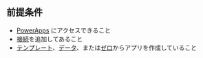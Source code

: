 ## <a name="prerequisites"></a>前提条件
* [PowerApps](https://web.powerapps.com/?utm_source=padocs&utm_medium=linkinadoc&utm_campaign=referralsfromdoc) にアクセスできること
* [接続](../maker/canvas-apps/add-manage-connections.md)を追加してあること
* [テンプレート](../maker/canvas-apps/get-started-test-drive.md)、[データ](../maker/canvas-apps/get-started-create-from-data.md)、または[ゼロ](../maker/canvas-apps/get-started-create-from-blank.md)からアプリを作成していること
